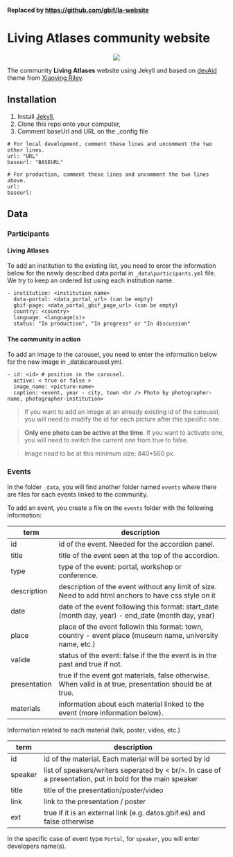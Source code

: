 **Replaced by https://github.com/gbif/la-website**

#  **Living Atlases** community website

<p align="center">
  <img src="public/images/front-page-website.png">
</p>

The community **Living Atlases** website using Jekyll and based on [devAid](https://github.com/xriley/devAid-Theme) theme from [Xiaoying Riley](http://xiaoyingriley.com/). 


## Installation

1. Install [Jekyll](https://jekyllrb.com/),
2. Clone this repo onto your computer,
3. Comment baseUrl and URL on the _config file 

```
# For local development, comment these lines and uncomment the two other lines.
url: "URL"     
baseurl: "BASEURL"   

# For production, comment these lines and uncomment the two lines above.
url:    
baseurl:   
```

## Data

### Participants

#### Living Atlases

To add an institution to the existing list, you need to enter the information below for the newly described data portal in `_data\participants.yml` file. 
We try to keep an ordered list using each institution name.

```
- institution: <institution_name>
  data-portal: <data_portal_url> (can be empty)
  gbif-page: <data_portal_gbif_page_url> (can be empty)
  country: <country>
  language: <language(s)>
  status: "In production", "In progress" or "In discussion"
```

#### The community in action

To add an image to the carousel, you need to enter the information below for the new image in _data\carousel.yml. 

``` 
- id: <id> # position in the carousel.     
  active: < true or false >    
  image_name: <picture-name>     
  caption: <event, year - city, town <br /> Photo by photographer-name, photographer-institution>   
```
> If you want to add an image at an already existing id of the carousel, you will need to modify the id for each picture after this specific one.     

> **Only one photo can be active at the time**. If you want to activate one, you will need to switch the current one from true to false.    

> Image nead to be at this minimum size: 840*560 px.  

### Events

In the folder `_data`, you will find another folder named `events` where there are files for each events linked to the community.    

To add an event, you create a file on the `events` folder with the following information:

| term        | description                                                                                                |
|-------------|------------------------------------------------------------------------------------------------------------|
| id          | id of the event. Needed for the accordion panel.                                                           |
| title       | title of the event seen at the top of the accordion.                                                       |
| type        | type of the event: portal, workshop or conference.                                                         |
| description | description of the event without any limit of size. Need to add html anchors to have css style on it       |
| date        | date of the event following this format: start_date (month day, year) - end_date (month day, year)         |
| place       | place of the event followin this format: town, country - event place (museum name, university name, etc.)  |
| valide      | status of the event: false if the the event is in the past and true if not.                                |
| presentation| true if the event got materials, false otherwise. When valid is at true, presentation should be at true.   |
| materials   | information about each material linked to the event (more information below).                              |


Information related to each material (talk, poster, video, etc.)

| term        | description                                                                                                |
|-------------|------------------------------------------------------------------------------------------------------------|
| id          | id of the material. Each material will be sorted by id                                                     |
| speaker     | list of speakers/writers seperated by < br/>. In case of a presentation, put in bold for the main speaker  |
| title       | title of the presentation/poster/video                                                                     |
| link        | link to the presentation / poster                                                                          |
| ext         | true if it is an external link (e.g. datos.gbif.es) and false otherwise                                    |


In the specific case of event type `Portal`, for `speaker`, you will enter developers name(s).

